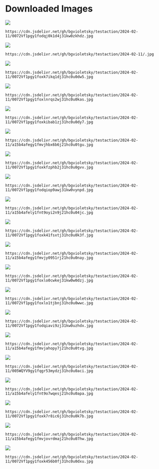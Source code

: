 # Downloaded Images

![](https://cdn.jsdelivr.net/gh/bgvioletsky/testaction/2024-02-11/0072Vf1pgy1fodqj0k1d4j31kw0zkhdz.jpg)
```
https://cdn.jsdelivr.net/gh/bgvioletsky/testaction/2024-02-11/0072Vf1pgy1fodqj0k1d4j31kw0zkhdz.jpg
```
![](https://cdn.jsdelivr.net/gh/bgvioletsky/testaction/2024-02-11/.jpg)
```
https://cdn.jsdelivr.net/gh/bgvioletsky/testaction/2024-02-11/.jpg
```
![](https://cdn.jsdelivr.net/gh/bgvioletsky/testaction/2024-02-11/0072Vf1pgy1foxk7ikq1dj31hc0u0dw5.jpg)
```
https://cdn.jsdelivr.net/gh/bgvioletsky/testaction/2024-02-11/0072Vf1pgy1foxk7ikq1dj31hc0u0dw5.jpg
```
![](https://cdn.jsdelivr.net/gh/bgvioletsky/testaction/2024-02-11/0072Vf1pgy1foxlnrqs2wj31hc0u0kas.jpg)
```
https://cdn.jsdelivr.net/gh/bgvioletsky/testaction/2024-02-11/0072Vf1pgy1foxlnrqs2wj31hc0u0kas.jpg
```
![](https://cdn.jsdelivr.net/gh/bgvioletsky/testaction/2024-02-11/0072Vf1pgy1foxkibab1zj31hc0u0dy7.jpg)
```
https://cdn.jsdelivr.net/gh/bgvioletsky/testaction/2024-02-11/0072Vf1pgy1foxkibab1zj31hc0u0dy7.jpg
```
![](https://cdn.jsdelivr.net/gh/bgvioletsky/testaction/2024-02-11/a15b4afegy1fmvjhbx6b6j21hc0u0tgu.jpg)
```
https://cdn.jsdelivr.net/gh/bgvioletsky/testaction/2024-02-11/a15b4afegy1fmvjhbx6b6j21hc0u0tgu.jpg
```
![](https://cdn.jsdelivr.net/gh/bgvioletsky/testaction/2024-02-11/0072Vf1pgy1foxkfzphb2j31hc0u0gvv.jpg)
```
https://cdn.jsdelivr.net/gh/bgvioletsky/testaction/2024-02-11/0072Vf1pgy1foxkfzphb2j31hc0u0gvv.jpg
```
![](https://cdn.jsdelivr.net/gh/bgvioletsky/testaction/2024-02-11/0072Vf1pgy1fodqiop9awj31kw0vynpd.jpg)
```
https://cdn.jsdelivr.net/gh/bgvioletsky/testaction/2024-02-11/0072Vf1pgy1fodqiop9awj31kw0vynpd.jpg
```
![](https://cdn.jsdelivr.net/gh/bgvioletsky/testaction/2024-02-11/a15b4afely1fnt9oyi2n9j21hc0u04jc.jpg)
```
https://cdn.jsdelivr.net/gh/bgvioletsky/testaction/2024-02-11/a15b4afely1fnt9oyi2n9j21hc0u04jc.jpg
```
![](https://cdn.jsdelivr.net/gh/bgvioletsky/testaction/2024-02-11/0072Vf1pgy1foxk41fsxtj31hc0u0k3f.jpg)
```
https://cdn.jsdelivr.net/gh/bgvioletsky/testaction/2024-02-11/0072Vf1pgy1foxk41fsxtj31hc0u0k3f.jpg
```
![](https://cdn.jsdelivr.net/gh/bgvioletsky/testaction/2024-02-11/a15b4afegy1fmvjy0951rj21hc0u0nay.jpg)
```
https://cdn.jsdelivr.net/gh/bgvioletsky/testaction/2024-02-11/a15b4afegy1fmvjy0951rj21hc0u0nay.jpg
```
![](https://cdn.jsdelivr.net/gh/bgvioletsky/testaction/2024-02-11/0072Vf1pgy1foxlo0cwkej31kw0w0dzj.jpg)
```
https://cdn.jsdelivr.net/gh/bgvioletsky/testaction/2024-02-11/0072Vf1pgy1foxlo0cwkej31kw0w0dzj.jpg
```
![](https://cdn.jsdelivr.net/gh/bgvioletsky/testaction/2024-02-11/0072Vf1pgy1foxlo1tjbnj31hc0u0wwc.jpg)
```
https://cdn.jsdelivr.net/gh/bgvioletsky/testaction/2024-02-11/0072Vf1pgy1foxlo1tjbnj31hc0u0wwc.jpg
```
![](https://cdn.jsdelivr.net/gh/bgvioletsky/testaction/2024-02-11/0072Vf1pgy1fodqiavi9zj31kw0uzhdx.jpg)
```
https://cdn.jsdelivr.net/gh/bgvioletsky/testaction/2024-02-11/0072Vf1pgy1fodqiavi9zj31kw0uzhdx.jpg
```
![](https://cdn.jsdelivr.net/gh/bgvioletsky/testaction/2024-02-11/a15b4afegy1fmvjahopy7j21hc0u0tvg.jpg)
```
https://cdn.jsdelivr.net/gh/bgvioletsky/testaction/2024-02-11/a15b4afegy1fmvjahopy7j21hc0u0tvg.jpg
```
![](https://cdn.jsdelivr.net/gh/bgvioletsky/testaction/2024-02-11/005WQYV9gy1fqgr53mydzj31hc0u0aci.jpg)
```
https://cdn.jsdelivr.net/gh/bgvioletsky/testaction/2024-02-11/005WQYV9gy1fqgr53mydzj31hc0u0aci.jpg
```
![](https://cdn.jsdelivr.net/gh/bgvioletsky/testaction/2024-02-11/a15b4afely1fnt9o7wqesj21hc0u0apa.jpg)
```
https://cdn.jsdelivr.net/gh/bgvioletsky/testaction/2024-02-11/a15b4afely1fnt9o7wqesj21hc0u0apa.jpg
```
![](https://cdn.jsdelivr.net/gh/bgvioletsky/testaction/2024-02-11/0072Vf1pgy1foxk7r8ic6j31hc0u0k7b.jpg)
```
https://cdn.jsdelivr.net/gh/bgvioletsky/testaction/2024-02-11/0072Vf1pgy1foxk7r8ic6j31hc0u0k7b.jpg
```
![](https://cdn.jsdelivr.net/gh/bgvioletsky/testaction/2024-02-11/a15b4afegy1fmvjovrdmaj21hc0u07hw.jpg)
```
https://cdn.jsdelivr.net/gh/bgvioletsky/testaction/2024-02-11/a15b4afegy1fmvjovrdmaj21hc0u07hw.jpg
```
![](https://cdn.jsdelivr.net/gh/bgvioletsky/testaction/2024-02-11/0072Vf1pgy1foxk456b0fj31hc0u0dxu.jpg)
```
https://cdn.jsdelivr.net/gh/bgvioletsky/testaction/2024-02-11/0072Vf1pgy1foxk456b0fj31hc0u0dxu.jpg
```
